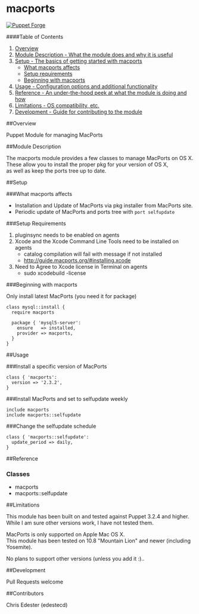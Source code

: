 macports
===============

[![Puppet Forge](http://img.shields.io/puppetforge/v/edestecd/macports.svg)](https://forge.puppetlabs.com/edestecd/macports)

####Table of Contents

1. [Overview](#overview)
2. [Module Description - What the module does and why it is useful](#module-description)
3. [Setup - The basics of getting started with macports](#setup)
    * [What macports affects](#what-mobileconfig_profile-affects)
    * [Setup requirements](#setup-requirements)
    * [Beginning with macports](#beginning-with-mobileconfig_profile)
4. [Usage - Configuration options and additional functionality](#usage)
5. [Reference - An under-the-hood peek at what the module is doing and how](#reference)
5. [Limitations - OS compatibility, etc.](#limitations)
6. [Development - Guide for contributing to the module](#development)

##Overview

Puppet Module for managing MacPorts

##Module Description

The macports module provides a few classes to manage MacPorts on OS X.  
These allow you to install the proper pkg for your version of OS X,  
as well as keep the ports tree up to date.

##Setup

###What macports affects

* Installation and Update of MacPorts via pkg installer from MacPorts site.
* Periodic update of MacPorts and ports tree with `port selfupdate`

###Setup Requirements

1. pluginsync needs to be enabled on agents
2. Xcode and the Xcode Command Line Tools need to be installed on agents
    * catalog compilation will fail with message if not installed
    * http://guide.macports.org/#installing.xcode
3. Need to Agree to Xcode license in Terminal on agents
    * sudo xcodebuild -license

###Beginning with macports

Only install latest MacPorts (you need it for package)

```puppet
class mysql::install {
  require macports

  package { 'mysql5-server':
    ensure   => installed,
    provider => macports,
  }
}
```

##Usage

###Install a specific version of MacPorts

```puppet
class { 'macports':
  version => '2.3.2',
}
```

###Install MacPorts and set to selfupdate weekly

```puppet
include macports
include macports::selfupdate
```

###Change the selfupdate schedule

```puppet
class { 'macports::selfupdate':
  update_period => daily,
}
```

##Reference

### Classes

* macports
* macports::selfupdate

##Limitations

This module has been built on and tested against Puppet 3.2.4 and higher.  
While I am sure other versions work, I have not tested them.

MacPorts is only supported on Apple Mac OS X.  
This module has been tested on 10.8 "Mountain Lion" and newer (including Yosemite).

No plans to support other versions (unless you add it :)..

##Development

Pull Requests welcome

##Contributors

Chris Edester (edestecd)
